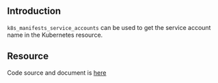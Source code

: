## Introduction

`k8s_manifests_service_accounts` can be used to get the service account name in the Kubernetes resource.

## Resource

Code source and document is [here](https://github.com/kcl-lang/artifacthub/tree/main/k8s_manifests_service_account)
